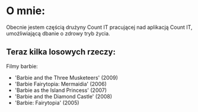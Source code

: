 # O mnie:

Obecnie jestem częścią drużyny Count IT pracującej nad aplikacją Count IT, umożliwiającą dbanie o zdrowy tryb życia. 

## Teraz kilka losowych rzeczy:

Filmy barbie:

+ 'Barbie and the Three Musketeers' (2009)
+ 'Barbie Fairytopia: Mermaidia' (2006)
+ 'Barbie as the Island Princess' (2007)
+ 'Barbie and the Diamond Castle' (2008)
+ 'Barbie: Fairytopia' (2005)



